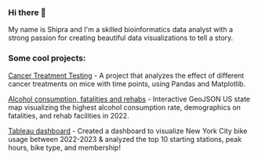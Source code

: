 ### Hi there 👋

My name is Shipra and I'm a skilled bioinformatics data analyst with a strong passion for creating beautiful data visualizations to tell a story. 

### Some cool projects:
[Cancer Treatment Testing](https://github.com/ShipraGupta16/Pymaceuticals) - A project that analyzes the effect of different cancer treatments on mice with time points, using Pandas and Matplotlib.

[Alcohol consumption, fatalities and rehabs](https://github.com/ShipraGupta16/ShipraGupta16/assets/25715747/e955c5e2-93eb-4c68-8043-861183027868) - Interactive GeoJSON US state map visualizing the highest alcohol consumption rate, demographics on fatalities, and rehab facilities in 2022.

[Tableau dashboard](https://github.com/ShipraGupta16/ShipraGupta16/assets/25715747/66d05e18-119b-4455-928b-cf8393ebdbd9) - Created a dashboard to visualize New York City bike usage between 2022-2023 & analyzed the top 10 starting stations, peak hours, bike type, and membership!


<!--
**ShipraGupta16/ShipraGupta16** is a ✨ _special_ ✨ repository because its `README.md` (this file) appears on your GitHub profile.

Here are some ideas to get you started:

- 🔭 I’m currently working on ...
- 🌱 I’m currently learning ...
- 👯 I’m looking to collaborate on ...
- 🤔 I’m looking for help with ...
- 💬 Ask me about ...
- 📫 How to reach me: ...
- 😄 Pronouns: ...
- ⚡ Fun fact: ...
-->
